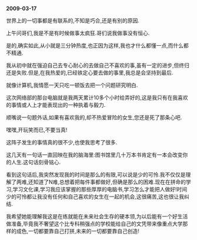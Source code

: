 **2009-03-17**

世界上的一切事都是有联系的,不知是巧合,还是有别的原因.

上午问哥们,我是不是有时候做事太疯狂.哥们说我做事没有恒心.

是的,确实如此,从小就是三分钟热度,也正因为这样,我也才什么都懂一点,而什么都不精通.

我从初中就在强迫自己去专心耐心的去做自己不喜欢的事,虽有一定的进步,但终归还是失败.但是,在我热爱的,已经铁定心要去做的事里,我总是会坚持到最后.

就像计算机,我情愿一天只吃一顿饭去把一个问题研究明白.

这次网络部的那台电脑就是我两天累计10多个小时给弄好的,这是我只有在我喜欢的事情或人上才能表现出的一种执着与毅力.

顺嘴说一句题外话,如果有喜欢我的,却不热爱冒险的女生,您还是死了那条心吧.

嘿嘿,开玩笑而已,不要当真!

这阵子发生的事情真的很不少,也使我思考了很多.

这几天有一句话一直回映在我的脑海里:图书馆里几十万本书肯定有一本会改变你的人生.这句话刻骨铭心.

看到这句话后,我突然发现我的时间是那么的有限,可以说是少的可怜.我不仅仅是理解了两难,还知道了N难,总想着把每件事都做好,但确是那么的困难.现在在拼命的学习,学习文化课,学习我应该掌握的那些厚厚的电脑书,学习怎么才能把人做好!时间少的可怜都让我没有任何和自己喜欢的女生在一起的机会,这很痛苦,这也很让我纠结.

我希望她能理解我这是在练就能在未来社会生存的硬本领,为以后能有一个好生活做准备,毕竟我不奢望这个比专科稍强点的学校能给自己的文凭带来像重点大学那样的成色,一切都要靠自己打拼,未来的一切都要靠自己创造!